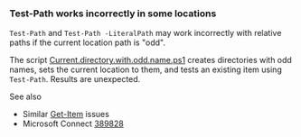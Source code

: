 
### Test-Path works incorrectly in some locations

`Test-Path` and `Test-Path -LiteralPath` may work incorrectly with relative
paths if the current location path is "odd".

The script [Current.directory.with.odd.name.ps1](Current.directory.with.odd.name.ps1) creates directories with odd
names, sets the current location to them, and tests an existing item using
`Test-Path`. Results are unexpected.

See also

- Similar [Get-Item](../Get-Item/Directory-with-brackets) issues
- Microsoft Connect [389828](https://connect.microsoft.com/PowerShell/Feedback/Details/389828)

